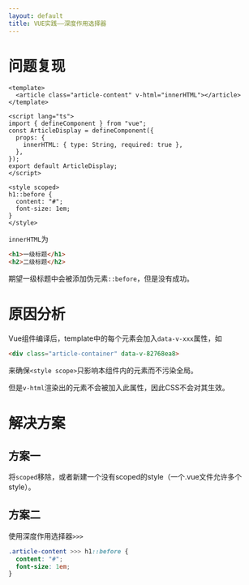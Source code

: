 ```yaml
---
layout: default
title: VUE实践——深度作用选择器
---
```


# 问题复现

```vue
<template>
  <article class="article-content" v-html="innerHTML"></article>
</template>

<script lang="ts">
import { defineComponent } from "vue";
const ArticleDisplay = defineComponent({
  props: {
    innerHTML: { type: String, required: true },
  },
});
export default ArticleDisplay;
</script>

<style scoped>
h1::before {
  content: "#";
  font-size: 1em;
}
</style>
```

`innerHTML`为

```html
<h1>一级标题</h1>
<h2>二级标题</h2>
```

期望一级标题中会被添加伪元素`::before`，但是没有成功。

# 原因分析

Vue组件编译后，template中的每个元素会加入`data-v-xxx`属性，如

```html
<div class="article-container" data-v-82768ea8>
```

来确保`<style scope>`只影响本组件内的元素而不污染全局。

但是`v-html`渲染出的元素不会被加入此属性，因此CSS不会对其生效。

# 解决方案

## 方案一

将`scoped`移除，或者新建一个没有scoped的style（一个.vue文件允许多个style）。

## 方案二

使用深度作用选择器`>>>`

```css
.article-content >>> h1::before {
  content: "#";
  font-size: 1em;
}
```

